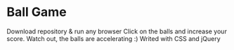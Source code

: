 # Ball Game
Download repository & run any browser
Click on the balls and increase your score.
Watch out, the balls are accelerating :)
Writed with CSS and jQuery
